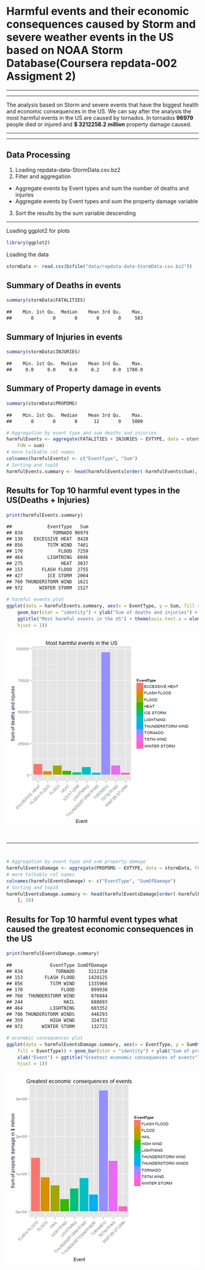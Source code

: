 # Harmful events and their economic consequences caused by Storm and severe weather events in the US based on NOAA Storm Database(Coursera repdata-002 Assigment 2)  
----
----


The analysis based on Storm and severe events that have the biggest health and economic consequences in the US.
We can say after the analysis the most harmful events in the US are caused by tornados. In tornados **96979** people died or injured and **$ 3212258.2 million** property damage caused.

 
----
----

## Data Processing
1. Loading repdata-data-StormData.csv.bz2
2. Filter and aggregation
  * Aggregate events by Event types and sum the number of deaths and injuries
  * Aggregate events by Event types and sum the property damage variable
3. Sort the results by the sum variable descending

----
Loading ggplot2 for plots

```r
library(ggplot2)
```



Loading the data

```r
stormData <- read.csv(bzfile("data/repdata-data-StormData.csv.bz2"))
```

## Summary of Deaths in events

```r
summary(stormData$FATALITIES)
```

```
##    Min. 1st Qu.  Median    Mean 3rd Qu.    Max. 
##       0       0       0       0       0     583
```

## Summary of Injuries in events

```r
summary(stormData$INJURIES)
```

```
##    Min. 1st Qu.  Median    Mean 3rd Qu.    Max. 
##     0.0     0.0     0.0     0.2     0.0  1700.0
```

## Summary of Property damage in events

```r
summary(stormData$PROPDMG)
```

```
##    Min. 1st Qu.  Median    Mean 3rd Qu.    Max. 
##       0       0       0      12       0    5000
```


```r
# Aggregation by event type and sum deaths and injuries
harmfulEvents <- aggregate(FATALITIES + INJURIES ~ EVTYPE, data = stormData, 
    FUN = sum)
# more talkable col names
colnames(harmfulEvents) <- c("EventType", "Sum")
# Sorting and top10
harmfulEvents.summary <- head(harmfulEvents[order(-harmfulEvents$Sum), ], 10)
```

## Results for Top 10 harmful event types in the US(Deaths + Injuries)

```r
print(harmfulEvents.summary)
```

```
##             EventType   Sum
## 834           TORNADO 96979
## 130    EXCESSIVE HEAT  8428
## 856         TSTM WIND  7461
## 170             FLOOD  7259
## 464         LIGHTNING  6046
## 275              HEAT  3037
## 153       FLASH FLOOD  2755
## 427         ICE STORM  2064
## 760 THUNDERSTORM WIND  1621
## 972      WINTER STORM  1527
```


```r
# harmful events plot
ggplot(data = harmfulEvents.summary, aes(x = EventType, y = Sum, fill = EventType)) + 
    geom_bar(stat = "identity") + ylab("Sum of deaths and injuries") + xlab("Event") + 
    ggtitle("Most harmful events in the US") + theme(axis.text.x = element_text(angle = 45, 
    hjust = 1))
```

![plot of chunk unnamed-chunk-8](figure/unnamed-chunk-8.png) 

#   
   
----
   
# 
   

```r
# Aggregation by event type and sum property damage
harmfulEventsDamage <- aggregate(PROPDMG ~ EVTYPE, data = stormData, FUN = sum)
# more talkable col names
colnames(harmfulEventsDamage) <- c("EventType", "SumOfDamage")
# Sorting and top10
harmfulEventsDamage.summary <- head(harmfulEventsDamage[order(-harmfulEventsDamage$SumOfDamage), 
    ], 10)
```

## Results for Top 10 harmful event types what caused the greatest economic consequences in the US

```r
print(harmfulEventsDamage.summary)
```

```
##              EventType SumOfDamage
## 834            TORNADO     3212258
## 153        FLASH FLOOD     1420125
## 856          TSTM WIND     1335966
## 170              FLOOD      899938
## 760  THUNDERSTORM WIND      876844
## 244               HAIL      688693
## 464          LIGHTNING      603352
## 786 THUNDERSTORM WINDS      446293
## 359          HIGH WIND      324732
## 972       WINTER STORM      132721
```


```r
# economic consequences plot
ggplot(data = harmfulEventsDamage.summary, aes(x = EventType, y = SumOfDamage, 
    fill = EventType)) + geom_bar(stat = "identity") + ylab("Sum of property damage in $ million") + 
    xlab("Event") + ggtitle("Greatest economic consequences of events") + theme(axis.text.x = element_text(angle = 45, 
    hjust = 1))
```

![plot of chunk unnamed-chunk-11](figure/unnamed-chunk-11.png) 



